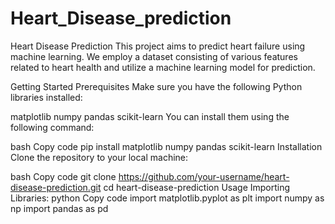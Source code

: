 # Heart_Disease_prediction
Heart Disease Prediction
This project aims to predict heart failure using machine learning. We employ a dataset consisting of various features related to heart health and utilize a machine learning model for prediction.

Getting Started
Prerequisites
Make sure you have the following Python libraries installed:

matplotlib
numpy
pandas
scikit-learn
You can install them using the following command:

bash
Copy code
pip install matplotlib numpy pandas scikit-learn
Installation
Clone the repository to your local machine:

bash
Copy code
git clone https://github.com/your-username/heart-disease-prediction.git
cd heart-disease-prediction
Usage
Importing Libraries:
python
Copy code
import matplotlib.pyplot as plt
import numpy as np
import pandas as pd

